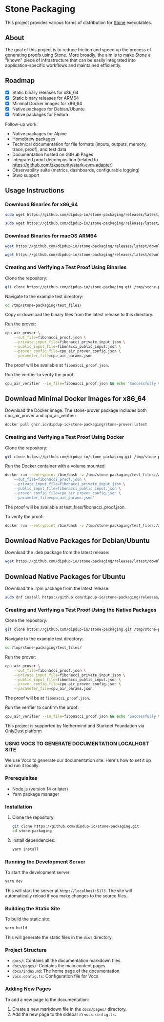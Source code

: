 # Stone Packaging

This project provides various forms of distribution for [Stone](https://github.com/starkware-libs/stone-prover) executables.

## About

The goal of this project is to reduce friction and speed up the process of generating proofs using Stone. More broadly, the aim is to make Stone a &#34;known&#34; piece of infrastructure that can be easily integrated into application-specific workflows and maintained efficiently.

## Roadmap

- [x] Static binary releases for x86_64
- [x] Static binary releases for ARM64
- [x] Minimal Docker images for x86_64
- [x] Native packages for Debian/Ubuntu
- [x] Native packages for Fedora

Follow-up work:

- Native packages for Alpine
- Homebrew packages
- Technical documentation for file formats (inputs, outputs, memory, trace, proof), and test data
- Documentation hosted on GitHub Pages
- Integrated proof decomposition (related to https://github.com/zksecurity/stark-evm-adapter)
- Observability suite (metrics, dashboards, configurable logging)
- Stwo support

## Usage Instructions

### Download Binaries for x86_64

```bash
sudo wget https://github.com/dipdup-io/stone-packaging/releases/latest/download/cpu_air_prover-x86_64 -O /usr/local/bin/cpu_air_prover && sudo chmod +x /usr/local/bin/cpu_air_prover

sudo wget https://github.com/dipdup-io/stone-packaging/releases/latest/download/cpu_air_verifier-x86_64 -O /usr/local/bin/cpu_air_verifier && sudo chmod +x /usr/local/bin/cpu_air_verifier
```

### Download Binaries for macOS ARM64

```bash
wget https://github.com/dipdup-io/stone-packaging/releases/latest/download/cpu_air_prover-arm64 -O /usr/local/bin/cpu_air_prover && chmod +x /usr/local/bin/cpu_air_prover

wget https://github.com/dipdup-io/stone-packaging/releases/latest/download/cpu_air_verifier-arm64 -O /usr/local/bin/cpu_air_verifier && chmod +x /usr/local/bin/cpu_air_verifier
```

### Creating and Verifying a Test Proof Using Binaries

Clone the repository:

```bash
git clone https://github.com/dipdup-io/stone-packaging.git /tmp/stone-packaging
```

Navigate to the example test directory:

```bash
cd /tmp/stone-packaging/test_files/
```

Copy or download the binary files from the latest release to this directory.

Run the prover:
```bash
cpu_air_prover \
    --out_file=fibonacci_proof.json \
    --private_input_file=fibonacci_private_input.json \
    --public_input_file=fibonacci_public_input.json \
    --prover_config_file=cpu_air_prover_config.json \
    --parameter_file=cpu_air_params.json
```

The proof will be available at `fibonacci_proof.json`.

Run the verifier to verify the proof:

```bash
cpu_air_verifier --in_file=fibonacci_proof.json && echo "Successfully verified example proof."
```

## Download Minimal Docker Images for x86_64

Download the Docker image. The stone-prover package includes both cpu_air_prover and cpu_air_verifier:

```bash
docker pull ghcr.io/dipdup-io/stone-packaging/stone-prover:latest
```

### Creating and Verifying a Test Proof Using Docker

Clone the repository:

```bash
git clone https://github.com/dipdup-io/stone-packaging.git /tmp/stone-packaging
```

Run the Docker container with a volume mounted:

```bash
docker run --entrypoint /bin/bash -v /tmp/stone-packaging/test_files:/app/prover ghcr.io/dipdup-io/stone-packaging/stone-prover -c "cd /app/prover && exec cpu_air_prover \
    --out_file=fibonacci_proof.json \
    --private_input_file=fibonacci_private_input.json \
    --public_input_file=fibonacci_public_input.json \
    --prover_config_file=cpu_air_prover_config.json \
    --parameter_file=cpu_air_params.json"
```

The proof will be available at test_files/fibonacci_proof.json.

To verify the proof:

```bash
docker run --entrypoint /bin/bash -v /tmp/stone-packaging/test_files:/app/prover ghcr.io/dipdup-io/stone-packaging/stone-prover -c "cd /app/prover && exec cpu_air_verifier --in_file=fibonacci_proof.json && echo 'Successfully verified example proof.'"
```

## Download Native Packages for Debian/Ubuntu

Download the .deb package from the latest release:

```bash
wget https://github.com/dipdup-io/stone-packaging/releases/latest/download/stone-prover-linux-x86_64.deb && sudo dpkg -i stone-prover-linux-x86_64.deb
```

## Download Native Packages for Ubuntu

Download the .rpm package from the latest release:

```bash
sudo dnf install https://github.com/dipdup-io/stone-packaging/releases/latest/download/stone-prover-fedora-x86_64.rpm
```

### Creating and Verifying a Test Proof Using the Native Packages

Clone the repository:

```bash
git clone https://github.com/dipdup-io/stone-packaging.git /tmp/stone-packaging
```

Navigate to the example test directory:

```bash
cd /tmp/stone-packaging/test_files/
```

Run the prover:
```bash
cpu_air_prover \
    --out_file=fibonacci_proof.json \
    --private_input_file=fibonacci_private_input.json \
    --public_input_file=fibonacci_public_input.json \
    --prover_config_file=cpu_air_prover_config.json \
    --parameter_file=cpu_air_params.json
```

The proof will be at `fibonacci_proof.json`.

Run the verifier to confirm the proof:
```bash
cpu_air_verifier --in_file=fibonacci_proof.json && echo "Successfully verified example proof."
```

This project is supported by Nethermind and Starknet Foundation via [OnlyDust platform](https://app.onlydust.com/p/stone-packaging-)


### USNG VOCS TO GENERATE DOCUMENTATION LOCALHOST SITE

We use Vocs to generate our documentation site. Here's how to set it up and run it locally:

### Prerequisites

- Node.js (version 14 or later)
- Yarn package manager

### Installation

1. Clone the repository:
   ```bash
   git clone https://github.com/dipdup-io/stone-packaging.git
   cd stone-packaging
   ```

2. Install dependencies:
   ```bash
   yarn install
   ```

### Running the Development Server

To start the development server:

```bash
yarn dev
```

This will start the server at `http://localhost:5173`. The site will automatically reload if you make changes to the source files.

### Building the Static Site

To build the static site:

```bash
yarn build
```

This will generate the static files in the `dist` directory.

### Project Structure

- `docs/`: Contains all the documentation markdown files.
- `docs/pages/`: Contains the main content pages.
- `docs/index.md`: The home page of the documentation.
- `vocs.config.ts`: Configuration file for Vocs.

### Adding New Pages

To add a new page to the documentation:

1. Create a new markdown file in the `docs/pages/` directory.
2. Add the new page to the sidebar in `vocs.config.ts`.
